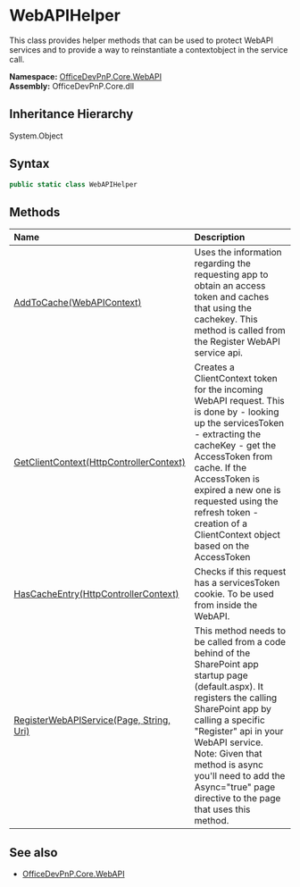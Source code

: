 # WebAPIHelper
This class provides helper methods that can be used to protect WebAPI services and to provide a 
            way to reinstantiate a contextobject in the service call.  

**Namespace:** [OfficeDevPnP.Core.WebAPI](OfficeDevPnP.Core.WebAPI.md)  
**Assembly:** OfficeDevPnP.Core.dll  
## Inheritance Hierarchy
System.Object  

## Syntax
```C#
public static class WebAPIHelper
```
## Methods
|**Name**|**Description**|
|:-----|:-----|
| [AddToCache(WebAPIContext)](OfficeDevPnP.Core.WebAPI.WebAPIHelper.10fa47cc.md) | Uses the information regarding the requesting app to obtain an access token and caches that using the cachekey. This method is called from the Register WebAPI service api.
| [GetClientContext(HttpControllerContext)](OfficeDevPnP.Core.WebAPI.WebAPIHelper.291cca75.md) | Creates a ClientContext token for the incoming WebAPI request. This is done by - looking up the servicesToken - extracting the cacheKey - get the AccessToken from cache. If the AccessToken is expired a new one is requested using the refresh token - creation of a ClientContext object based on the AccessToken
| [HasCacheEntry(HttpControllerContext)](OfficeDevPnP.Core.WebAPI.WebAPIHelper.c4059705.md) | Checks if this request has a servicesToken cookie. To be used from inside the WebAPI.
| [RegisterWebAPIService(Page, String, Uri)](OfficeDevPnP.Core.WebAPI.WebAPIHelper.ca213228.md) | This method needs to be called from a code behind of the SharePoint app startup page (default.aspx). It registers the calling SharePoint app by calling a specific "Register" api in your WebAPI service. Note: Given that method is async you'll need to add the Async="true" page directive to the page that uses this method.
## See also
- [OfficeDevPnP.Core.WebAPI](OfficeDevPnP.Core.WebAPI.md)
